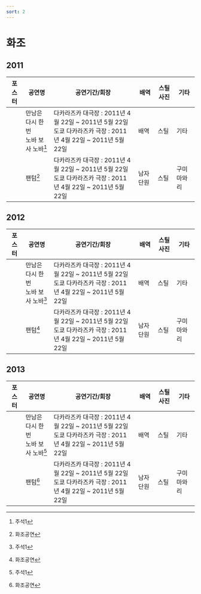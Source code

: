 ```yaml
---
sort: 2
---
```


# 화조

## 2011

|포스터|공연명|공연기간/회장|배역|스틸사진|기타|
|-|-|-|-|-|-|
||만남은 다시 한 번<br>노바 보사 노바[^1]|다카라즈카 대극장 : 2011년 4월 22일 ~ 2011년 5월 22일<br>도쿄 다카라즈카 극장 : 2011년 4월 22일 ~ 2011년 5월 22일|배역|스틸|기타|
||팬텀[^2]|다카라즈카 대극장 : 2011년 4월 22일 ~ 2011년 5월 22일<br>도쿄 다카라즈카 극장 : 2011년 4월 22일 ~ 2011년 5월 22일|남자 단원|스틸|구미마와리|

[^1]:주석1
[^2]:화조공연

## 2012

|포스터|공연명|공연기간/회장|배역|스틸사진|기타|
|-|-|-|-|-|-|
||만남은 다시 한 번<br>노바 보사 노바[^1]|다카라즈카 대극장 : 2011년 4월 22일 ~ 2011년 5월 22일<br>도쿄 다카라즈카 극장 : 2011년 4월 22일 ~ 2011년 5월 22일|배역|스틸|기타|
||팬텀[^2]|다카라즈카 대극장 : 2011년 4월 22일 ~ 2011년 5월 22일<br>도쿄 다카라즈카 극장 : 2011년 4월 22일 ~ 2011년 5월 22일|남자 단원|스틸|구미마와리|

## 2013

|포스터|공연명|공연기간/회장|배역|스틸사진|기타|
|-|-|-|-|-|-|
||만남은 다시 한 번<br>노바 보사 노바[^1]|다카라즈카 대극장 : 2011년 4월 22일 ~ 2011년 5월 22일<br>도쿄 다카라즈카 극장 : 2011년 4월 22일 ~ 2011년 5월 22일|배역|스틸|기타|
||팬텀[^2]|다카라즈카 대극장 : 2011년 4월 22일 ~ 2011년 5월 22일<br>도쿄 다카라즈카 극장 : 2011년 4월 22일 ~ 2011년 5월 22일|남자 단원|스틸|구미마와리|
